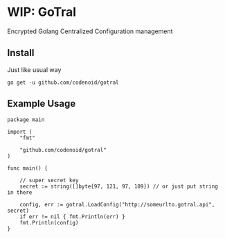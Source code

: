 # WIP: GoTral

Encrypted Golang Centralized Configuration management

## Install

Just like usual way

```
go get -u github.com/codenoid/gotral
```

## Example Usage

```
package main

import (
	"fmt"

	"github.com/codenoid/gotral"
)

func main() {

	// super secret key
	secret := string([]byte{97, 121, 97, 109}) // or just put string in there

	config, err := gotral.LoadConfig("http://someurlto.gotral.api", secret)
	if err != nil { fmt.Println(err) }
	fmt.Println(config)
}
```

